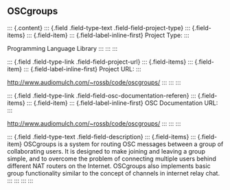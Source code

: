 ## OSCgroups

::: {.content}
::: {.field .field-type-text .field-field-project-type}
::: {.field-items}
::: {.field-item}
::: {.field-label-inline-first}
Project Type:
:::

Programming Language Library
:::
:::
:::

::: {.field .field-type-link .field-field-project-url}
::: {.field-items}
::: {.field-item}
::: {.field-label-inline-first}
Project URL:
:::

<http://www.audiomulch.com/~rossb/code/oscgroups/>
:::
:::
:::

::: {.field .field-type-link .field-field-osc-documentation-referen}
::: {.field-items}
::: {.field-item}
::: {.field-label-inline-first}
OSC Documentation URL:
:::

<http://www.audiomulch.com/~rossb/code/oscgroups/>
:::
:::
:::

::: {.field .field-type-text .field-field-description}
::: {.field-items}
::: {.field-item}
OSCgroups is a system for routing OSC messages between a group of
collaborating users. It is designed to make joining and leaving a group
simple, and to overcome the problem of connecting multiple users behind
different NAT routers on the Internet. OSCgroups also implements basic
group functionality similar to the concept of channels in internet relay
chat.
:::
:::
:::
:::
